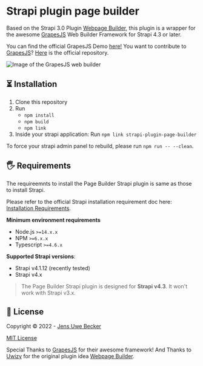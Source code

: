 # Strapi plugin page builder

Based on the Strapi 3.0 Plugin [Webpage Builder](https://github.com/uwizy/strapi-plugin-webpage-builder), this plugin is a wrapper for the awesome [GrapesJS](https://grapesjs.com/) Web Builder Framework for Strapi 4.3 or later.

You can find the official GrapesJS Demo [here!](https://grapesjs.com/demo.html) You want to contribute to [GrapesJS](https://grapesjs.com/)? [Here](https://github.com/artf/grapesjs) is the official repository.

<img alt="Image of the GrapesJS web builder" src="https://grapesjs.com/img/sc-grapesjs-newsletter-demo.jpg">

## ⏳ Installation

1. Clone this repository
2. Run
   - `npm install`
   - `npm build`
   - `npm link`
3. Inside your strapi application: Run `npm link strapi-plugin-page-builder`

To force your strapi admin panel to rebuild, please run `npm run -- --clean`.

## 🖐 Requirements

The requireemnts to install the Page Builder Strapi plugin is same as those to install Strapi.

Please refer to the official Strapi installation requirement doc here: [Installation Requirements](https://docs.strapi.io/developer-docs/latest/getting-started/introduction.html).

**Minimum environment requirements**

- Node.js `>=14.x.x`
- NPM `>=6.x.x`
- Typescript `>=4.6.x`

**Supported Strapi versions**:

- Strapi v4.1.12 (recently tested)
- Strapi v4.x

> The Page Builder Strapi plugin is designed for **Strapi v4.3**. It won't work with Strapi v3.x.

## 📝 License
Copyright &copy; 2022 - [Jens Uwe Becker](https://root-itsolutions.de/)

[MIT License](LICENSE.md)

Special Thanks to [GrapesJS](https://grapesjs.com/) for their awesome framework!
And Thanks to [Uwizy](https://github.com/uwizy) for the original plugin idea [Webpage Builder](https://github.com/uwizy/strapi-plugin-webpage-builder).